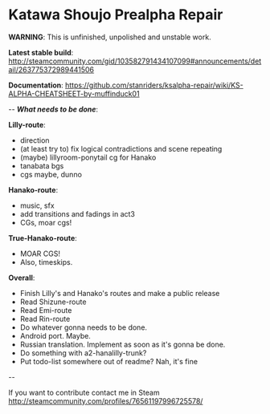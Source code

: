 Katawa Shoujo Prealpha Repair
==============

**WARNING**: This is unfinished, unpolished and unstable work.

**Latest stable build**: http://steamcommunity.com/gid/103582791434107099#announcements/detail/263775372989441506

**Documentation**: https://github.com/stanriders/ksalpha-repair/wiki/KS-ALPHA-CHEATSHEET-by-muffinduck01

--
___What needs to be done___: 

**Lilly-route**:
 * direction
 * (at least try to) fix logical contradictions and scene repeating
 * (maybe) lillyroom-ponytail cg for Hanako
 * tanabata bgs
 * cgs maybe, dunno

**Hanako-route**:
 * music, sfx
 * add transitions and fadings in act3
 * CGs, moar cgs!

**True-Hanako-route**:
 * MOAR CGS!
 * Also, timeskips.

**Overall**:
 * Finish Lilly's and Hanako's routes and make a public release
 * Read Shizune-route
 * Read Emi-route
 * Read Rin-route
 * Do whatever gonna needs to be done.
 * Android port. Maybe.
 * Russian translation. Implement as soon as it's gonna be done.
 * Do something with a2-hanalilly-trunk?
 * Put todo-list somewhere out of readme? Nah, it's fine

--

If you want to contribute contact me in Steam http://steamcommunity.com/profiles/76561197996725578/
